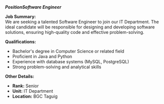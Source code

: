 ***PositionSoftware Engineer***

**Job Summary:**  
We are seeking a talented Software Engineer to join our IT Department. The ideal candidate will be responsible for designing and developing software solutions, ensuring high-quality code and effective problem-solving.

**Qualifications:**  
- Bachelor's degree in Computer Science or related field
- Proficient in Java and Python
- Experience with database systems (MySQL, PostgreSQL)
- Strong problem-solving and analytical skills

**Other Details:**
- **Rank:** Senior
- **Unit:** IT Department
- **Location:** BGC Taguig
